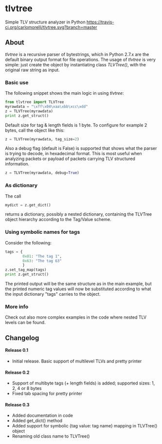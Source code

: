 # tlvtree
Simple TLV structure analyzer in Python
https://travis-ci.org/carlomorelli/tlvtree.svg?branch=master

## About
_tlvtree_ is a recursive parser of bytestrings, which in Python 2.7.x are the default binary output format for file operations.
The usage of _tlvtree_ is very simple: just create the object by instantiating class *TLVTree()*, with the original raw string as input. 

### Basic use
The following snippet shows the main logic in using _tlvtree_:

```python
from tlvtree import TLVTree
myrawdata = "\xff\x04\xaa\xbb\xcc\xdd"
z = TLVTree(myrawdata)
print z.get_struct()
```

Default size for tag & length fields is 1 byte. To configure for example 2 bytes, call the object like this:

```python
z = TLVTree(myrawdata, tag_size=2)
```

Also a debug flag (default is False) is supported that shows what the parser is trying to decode, in hexadecimal format. This is most useful when analyzing packets or payload of packets carrying TLV structured information.

```python
z = TLVTree(myrawdata, debug=True)
```

### As dictionary
The call 
```python
mydict = z.get_dict()
```
returns a dictionary, possibly a nested dictionary, containing the TLVTree object hierarchy according to the Tag/Value scheme.

### Using symbolic names for tags
Consider the following:

```python
tags = {
		0x01: "The tag 1",
		0x63: "The tag 63"
		}
z.set_tag_map(tags)
print z.get_struct()
```
The printed output will be the same structure as in the main example, but the printed numeric tag values will now be substituted according to what the input dictionary "tags" carries to the object.

### More info
Check out also more complex examples in the code where nested TLV levels can be found.

## Changelog
#### Release 0.1
- Initial release. Basic support of multilevel TLVs and pretty printer

#### Release 0.2
- Support of multibyte tags (+ length fields) is added; supported sizes: 1, 2, 4 or 8 bytes
- Fixed tab spacing for pretty printer

#### Release 0.3
- Added documentation in code
- Added get_dict() method
- Added support for symbolic {tag value: tag name} mapping in TLVTree() object
- Renaming old class name to TLVTree()
